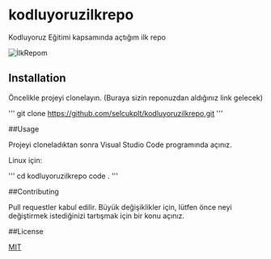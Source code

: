 
# kodluyoruzilkrepo

Kodluyoruz Eğitimi kapsamında açtığım ilk repo

![İlkRepom](https://picsum.photos/200/300)

## Installation

Öncelikle projeyi clonelayın. (Buraya sizin reponuzdan aldığınız link gelecek)

'''
git clone https://github.com/selcukplt/kodluyoruzilkrepo.git
'''

##Usage

Projeyi cloneladıktan sonra Visual Studio Code programında açınız.

Linux için:

'''
cd kodluyoruzilkrepo
code .
'''

##Contributing

Pull requestler kabul edilir. Büyük değişiklikler için, lütfen önce neyi değiştirmek istediğinizi tartışmak için bir konu açınız.

##License

[MIT](https://choosealicense.com/licenses/mit/)






